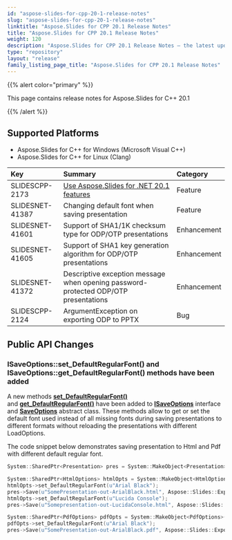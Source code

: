 ```yaml
---
id: "aspose-slides-for-cpp-20-1-release-notes"
slug: "aspose-slides-for-cpp-20-1-release-notes"
linktitle: "Aspose.Slides for CPP 20.1 Release Notes"
title: "Aspose.Slides for CPP 20.1 Release Notes"
weight: 120
description: "Aspose.Slides for CPP 20.1 Release Notes – the latest updates and fixes."
type: "repository"
layout: "release"
family_listing_page_title: "Aspose.Slides for CPP 20.1 Release Notes"
---
```


{{% alert color="primary" %}}

This page contains release notes for Aspose.Slides for C++ 20.1

{{% /alert %}}
## **Supported Platforms**
- Aspose.Slides for C++ for Windows (Microsoft Visual C++)
- Aspose.Slides for C++ for Linux (Clang)



|**Key**|**Summary**|**Category**|
| :- | :- | :- |
|SLIDESCPP-2173|[Use Aspose.Slides for .NET 20.1 features](/slides/net/release-notes/2020/aspose-slides-for-net-20-1-release-notes/)|Feature|
|SLIDESNET-41387|Changing default font when saving presentation|Feature|
|SLIDESNET-41601|Support of SHA1/1K checksum type for ODP/OTP presentations|Enhancement|
|SLIDESNET-41605|Support of SHA1 key generation algorithm for ODP/OTP presentations|Enhancement|
|SLIDESNET-41372|Descriptive exception message when opening password-protected ODP/OTP presentations|Enhancement|
|SLIDESCPP-2124|ArgumentException on exporting ODP to PPTX|Bug|
## **Public API Changes**
### **ISaveOptions::set_DefaultRegularFont() and ISaveOptions::get_DefaultRegularFont() methods have been added**
A new methods [**set_DefaultRegularFont()**](https://reference.aspose.com/slides/cpp/class/aspose.slides.export.i_save_options#a9df129ea6e65c8196e08173799a10492)  and [**get_DefaultRegularFont()**](https://reference.aspose.com/slides/cpp/class/aspose.slides.export.i_save_options#a8801b854fafb28cd0b899796c004e160) have been added to [**ISaveOptions**](https://reference.aspose.com/slides/cpp/class/aspose.slides.export.i_save_options) interface and [**SaveOptions**](https://reference.aspose.com/slides/cpp/class/aspose.slides.export.save_options) abstract class.
These methods allow to get or set the default font used instead of all missing fonts during saving presentations to different formats without reloading the presentations with different LoadOptions.

The code snippet below demonstrates saving presentation to Html and Pdf with different default regular font.

```cpp
System::SharedPtr<Presentation> pres = System::MakeObject<Presentation>(u"SomePresentation.pptx");

System::SharedPtr<HtmlOptions> htmlOpts = System::MakeObject<HtmlOptions>();
htmlOpts->set_DefaultRegularFont(u"Arial Black");
pres->Save(u"SomePresentation-out-ArialBlack.html", Aspose::Slides::Export::SaveFormat::Html, htmlOpts);
htmlOpts->set_DefaultRegularFont(u"Lucida Console");
pres->Save(u"Somepresentation-out-LucidaConsole.html", Aspose::Slides::Export::SaveFormat::Html, htmlOpts);

System::SharedPtr<PdfOptions> pdfOpts = System::MakeObject<PdfOptions>();
pdfOpts->set_DefaultRegularFont(u"Arial Black");
pres->Save(u"SomePresentation-out-ArialBlack.pdf", Aspose::Slides::Export::SaveFormat::Pdf, pdfOpts);
```
